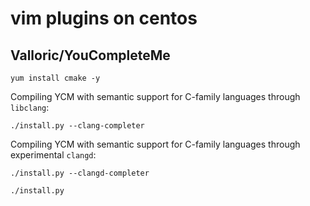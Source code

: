 # vim plugins on centos

## Valloric/YouCompleteMe

```
yum install cmake -y
```

Compiling YCM with semantic support for C-family languages through `libclang`:
```
./install.py --clang-completer
```

Compiling YCM with semantic support for C-family languages through experimental `clangd`:
```
./install.py --clangd-completer
```

```
./install.py
```
